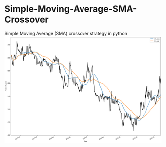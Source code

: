 # Simple-Moving-Average-SMA-Crossover
Simple Moving Average (SMA) crossover strategy in python
![Simple Moving Average](/thyrocare_movingaverage.png)

